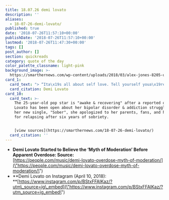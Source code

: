 ```yaml
---
title: 18.07.26 demi lovato
description: ''
aliases:
  - 18-07-26-demi-lovato/
published: true
date: '2018-07-26T11:57:10+00:00'
publishDate: '2018-07-26T11:57:10+00:00'
lastmod: '2018-07-26T11:47:30+00:00'
tags: []
post_author: []
section: quickreads
category: quote of the day
color_palette_classname: light-pink
background_image: >-
  https://smarthernews.com/wp-content/uploads/2018/03/alex-jones-8205-unsplash-360x360.jpg
card_1:
  card_text: "> “Ita\x19s all about self love. Tell yourself youa\x19re beautiful daily. Be gentle with yourself.”\n\nDemi Lovato"
  card_citation: Demi Lovato
card_10:
  card_text: >-
    The 25-year-old pop star is "awake & recovering" after a reported overdose.
    Lovato has been open about her bipolar disorder & addiction struggles. In
    her new single, "Sober", she apologized to her parents, fans, and herself
    for relapsing after six years of sobriety.


    [view sources](https://smarthernews.com/18-07-26-demi-lovato/)
  card_citation: ''
---
```

*   **Demi Lovato Started to Believe the ‘Myth of Moderation’ Before Apparent Overdose: Source:**  
    [https://people.com/music/demi-lovato-overdose-myth-of-moderation/](\"https://people.com/music/demi-lovato-overdose-myth-of-moderation/\")
*   **Demi Lovato on Instagram (April 10, 2018):  
    **[https://www.instagram.com/p/BStxFFAlKaz/?utm\_source=ig\_embed](\"https://www.instagram.com/p/BStxFFAlKaz/?utm_source=ig_embed\")